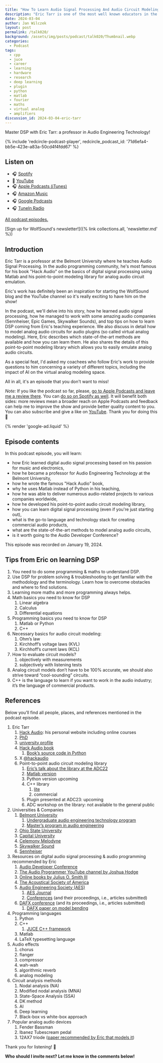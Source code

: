 ```yaml
---
title: "How To Learn Audio Signal Processing And Audio Circuit Modeling With Eric Tarr | WolfTalk #020"
description: "Eric Tarr is one of the most well known educators in the audio programming space. Learn his story and tips how to master digital signal processing."
date: 2024-03-04
author: Jan Wilczek
layout: post
permalink: /talk020/
background: /assets/img/posts/podcast/talk020/Thumbnail.webp
categories:
  - Podcast
tags:
  - cpp
  - juce
  - career
  - learning
  - hardware
  - research
  - deep learning
  - plugin
  - python 
  - matlab
  - fourier
  - maths
  - virtual analog
  - amplifiers
discussion_id: 2024-03-04-eric-tarr
---
```

Master DSP with Eric Tarr: a professor in Audio Engineering Technology!

{% include 'redcircle-podcast-player', redcircle_podcast_id: '71d6efa4-bb5e-423e-a83a-50cd4f4fdd67' %}

## Listen on

* 🎧 [Spotify](https://open.spotify.com/episode/1Ifzd2tnNLmdlyJ4LF9784?si=uQUjcKSeRgypCgrQTJqwog)
* 🎥 [YouTube](https://youtu.be/YDiLV-IrUWE?si=NsjI84oPRQ3ldFEr)
* 🎧 [Apple Podcasts (iTunes)](https://podcasts.apple.com/us/podcast/how-to-learn-audio-signal-processing-and-audio/id1595913701?i=1000647961917)
* 🎧 [Amazon Music](https://music.amazon.com/podcasts/b42682b5-61ba-4a6f-8b11-aed42b07ef9f/episodes/1fd1c669-598c-437f-9aed-3aa4031d3efc/how-to-learn-audio-signal-processing-and-audio-circuit-modeling-with-eric-tarr-wolftalk-020)
* 🎧 [Google Podcasts](https://podcasts.google.com/feed/aHR0cHM6Ly9mZWVkcy5yZWRjaXJjbGUuY29tL2JmNDBhMWQyLTdlNDEtNGRkYi04YzNhLWVkODIzOTQ3MjNiYQ/episode/ODVjZWQzY2MtZDYxOC00NTVkLThjODUtOGJmYmM1MWNkNjRi?sa=X&ved=0CAUQkfYCahcKEwionaChiduEAxUAAAAAHQAAAAAQAQ)
* 🎧 [TuneIn Radio](http://tun.in/pkRvm)

[All podcast episodes.](/podcast)

[Sign up for WolfSound's newsletter!]({% link collections.all, 'newsletter.md' %})

## Introduction

Eric Tarr is a professor at the Belmont University where he teaches Audio Signal Processing. In the audio programming community, he's most famous for his book "Hack Audio" on the basics of digital signal processing using Matlab and his point-to-point modeling library for analog audio circuit emulation.

Eric's work has definitely been an inspiration for starting the WolfSound blog and the YouTube channel so it's really exciting to have him on the show!

In the podcast, we'll delve into his story, how he learned audio signal processing, how he managed to work with some amazing audio companies (Sennheiser, Epic Games, Skywalker Sounds), and top tips on how to learn DSP coming from Eric's teaching experience. We also discuss in detail how to model analog audio circuits for audio plugins (so called virtual analog modeling). Here, Eric describes which state-of-the-art methods are available and how you can learn them. He also shares the details of this point-to-point modeling library which allows you to easily emulate analog audio circuits.

As a special feat, I'd asked my coachees who follow Eric's work to provide questions to him concerning a variety of different topics, including the impact of AI on the virtual analog modeling space.

All in all, it's an episode that you don't want to miss!

*Note:* If you like the podcast so far, please, [go to Apple Podcasts and leave me a review there](https://podcasts.apple.com/us/podcast/wolftalk-podcast-about-audio-programming-people-careers/id1595913701). You can [do so on Spotify as well](https://open.spotify.com/show/5xc7EJiH9shG6zdSC5ejyw?si=eb35597e60a54e70). It will benefit both sides: more reviews mean a broader reach on Apple Podcasts and feedback can help me to improve the show and provide better quality content to you. You can also subscribe and give a like on [YouTube](https://youtube.com/c/WolfSoundAudio). Thank you for doing this 🙏

{% render 'google-ad.liquid' %}

## Episode contents

In this podcast episode, you will learn:

* how Eric learned digital audio signal processing based on his passion for music and electronics,
* how he became a professor for Audio Engineering Technology at the Belmont University,
* how he wrote the famous "Hack Audio" book,
* why he uses Matlab instead of Python in his teaching,
* how he was able to deliver numerous audio-related projects to various companies worldwide,
* how he developed his point-to-point audio circuit modeling library,
* how you can learn digital signal processing (even if you're just starting out),
* what is the go-to language and technology stack for creating commercial audio products,
* what are the state-of-the-art methods to model analog audio circuits,
* is it worth going to the Audio Developer Conference?

This episode was recorded on January 19, 2024.

## Tips from Eric on learning DSP

1. You need to do some programming & maths to understand DSP.
2. Use DSP for problem solving & troubleshooting to get familiar with the methodology and the terminology. Learn how to overcome obstacles and where to find solutions.
3. Learning more maths and more programming always helps.
4. Math basics you need to know for DSP
    1. Linear algebra
    2. Calculus
    3. Differential equations
5. Programming basics you need to know for DSP
    1. Matlab or Python
    2. C++
6. Necessary basics for audio circuit modeling:
    1. Ohm’s law
    2. Kirchhoff’s voltage laws (KVL)
    3. Kirchhoff’s current laws (KCL)
7. How to evaluate circuit models?
    1. objectively with measurements
    2. subjectively with listening tests
8. Analog circuit models don’t have to be 100% accurate, we should also strive toward “cool-sounding” circuits.
9. C++ is the language to learn if you want to work in the audio industry; it’s the language of commercial products.

## References

Below you’ll find all people, places, and references mentioned in the podcast episode.

1. Eric Tarr
    1. [Hack Audio](https://hackaudio.com): his personal website including online courses
    2. [PhD](https://etd.ohiolink.edu/acprod/odb_etd/etd/r/1501/10?clear=10&p10_accession_num=osu1376913300)
    3. [university profile](https://www.belmont.edu/profiles/eric-tarr/)
    4. [Hack Audio book](https://www.hackaudio.com/companion-textbook/)
        1. [Book’s source code in Python](https://github.com/HackAudio/HackAudioPythonCode)
    5. X [@hackaudio](https://twitter.com/hackaudio?lang=en)
    6. Point-to-point audio circuit modeling library
        1. [Eric’s talk about the library at the ADC22](https://www.youtube.com/watch?v=ghHMkCL5lIA&ab_channel=ADC-AudioDeveloperConference)
        2. [Matlab version](https://github.com/HackAudio/PointToPoint_MATLAB)
        3. Python version upcoming
        4. C++ library
            1. [lite](https://github.com/HackAudio/PointToPoint_LT)
            2. commercial
        5. Plugin presented at ADC23: upcoming
        6. ADC workshop on the library: not available to the general public
2. Universities & Companies
    1. [Belmont University](https://www.belmont.edu/)
        1. [Undergraduate audio engineering technology program](https://www.belmont.edu/academics/majors-programs/audio-engineering/)
        2. [Master’s program in audio engineering](https://www.belmont.edu/academics/majors-programs/ms-audio-engineering/)
    2. [Ohio State University](https://www.osu.edu/)
    3. [Capital University](https://www.capital.edu/)
    4. [Celemony Melodyne](https://www.celemony.com/en/melodyne/what-is-melodyne)
    5. [Skywalker Sound](https://www.skysound.com/)
    6. [Sennheiser](https://www.sennheiser.com/en-de)
3. Resources on digital audio signal processing & audio programming recommended by Eric
    1. [Audio Developer Conference](https://audio.dev/)
    2. [The Audio Programmer YouTube channel by Joshua Hodge](https://www.youtube.com/@TheAudioProgrammer)
    3. [Online books by Julius O. Smith III](https://ccrma.stanford.edu/~jos/fp/Book_Series_Overview.html)
    4. [The Acoustical Society of America](https://acousticalsociety.org/)
    5. [Audio Engineering Society (AES)](https://aes2.org/)
        1. [AES Journal](https://www.aes.org/journal/)
        2. [Conferences](https://aes2.org/event/conferences/) (and their proceedings, i.e., articles submitted)
    6. [DAFX conference](https://www.dafx.de/) (and its proceedings, i.e., articles submitted)
        1. [DAFX paper on model bending](https://www.dafx.de/paper-archive/2022/papers/DAFx20in22_paper_19.pdf)
4. Programming languages
    1. Python 
    2. C++
        1. [JUCE C++ framework](https://juce.com)
    3. Matlab
    4. LaTeX typesetting language
5. Audio effects
    1. chorus
    2. flanger
    3. compressor
    4. wah-wah
    5. algorithmic reverb
    6. analog modeling
6. Circuit analysis methods
    1. Nodal analysis (NA)
    2. Modified nodal analysis (MNA)
    3. State-Space Analysis (SSA)
    4. DK method
    5. AI
    6. Deep learning
    7. Black-box vs white-box approach
7. Popular analog audio devices
    1. Fender Bassman
    2. Ibanez Tubescream pedal
    3. 12AX7 triode ([paper recommended by Eric that models it](https://dafx.de/paper-archive/2011/Papers/76_e.pdf))

Thank you for listening! 🙏

**Who should I invite next? Let me know in the comments below!**

